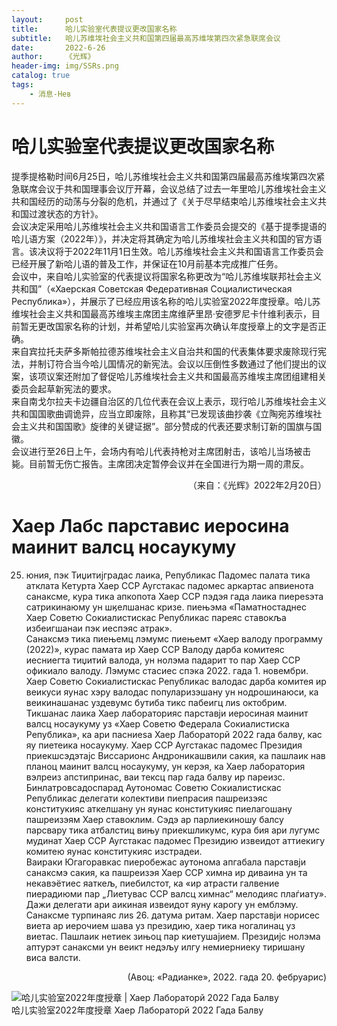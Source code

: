 ```yaml
---
layout:     post
title:      哈儿实验室代表提议更改国家名称
subtitle:   哈儿苏维埃社会主义共和国第四届最高苏维埃第四次紧急联席会议
date:       2022-6-26
author:     《光辉》
header-img: img/SSRs.png
catalog: true
tags:
    - 消息-Нев
---
```


# 哈儿实验室代表提议更改国家名称  
提季提格勒时间6月25日，哈儿苏维埃社会主义共和国第四届最高苏维埃第四次紧急联席会议于共和国理事会议厅开幕，会议总结了过去一年里哈儿苏维埃社会主义共和国经历的动荡与分裂的危机，并通过了《关于尽早结束哈儿苏维埃社会主义共和国过渡状态的方针》。  
会议决定采用哈儿苏维埃社会主义共和国语言工作委员会提交的《基于提季提语的哈儿语方案（2022年）》，并决定将其确定为哈儿苏维埃社会主义共和国的官方语言。该决议将于2022年11月1日生效。哈儿苏维埃社会主义共和国语言工作委员会已经开展了新哈儿语的普及工作，并保证在10月前基本完成推广任务。  
会议中，来自哈儿实验室的代表提议将国家名称更改为“哈儿苏维埃联邦社会主义共和国”（«Хаерская Советская Федеративная Социалистическая Республика»），并展示了已经应用该名称的哈儿实验室2022年度授章。哈儿苏维埃社会主义共和国最高苏维埃主席团主席维萨里昂·安德罗尼卡什维利表示，目前暂无更改国家名称的计划，并希望哈儿实验室再次确认年度授章上的文字是否正确。  
来自宾拉托夫萨多斯帕拉德苏维埃社会主义自治共和国的代表集体要求废除现行宪法，并制订符合当今哈儿国情况的新宪法。会议以压倒性多数通过了他们提出的议案，该项议案还附加了督促哈儿苏维埃社会主义共和国最高苏维埃主席团组建相关委员会起草新宪法的要求。  
来自南戈尔拉夫卡边疆自治区的几位代表在会议上表示，现行哈儿苏维埃社会主义共和国国歌曲调诡异，应当立即废除，且称其“已发现该曲抄袭《立陶宛苏维埃社会主义共和国国歌》旋律的关键证据”。部分赞成的代表还要求制订新的国旗与国徽。  
会议进行至26日上午，会场内有哈儿代表持枪对主席团射击，该哈儿当场被击毙。目前暂无伤亡报告。主席团决定暂停会议并在全国进行为期一周的肃反。  
<div style="text-align: right">（来自：《光辉》2022年2月20日）</div>  

# Хаер Лабс парставис иеросина маинит валсц носаукуму
25. юния, пэк Тиџитијградас лаика, Републикас Падомес палата тика атклата Кетурта Хаер ССР Аугстакас падомес аркартас апвиенота санаксме, кура тика апкопота Хаер ССР пэдэя гада лаика пиереѕэта сатрикинаюму ун шӄелшанас кризе. пиењэма «Паматностаднес Хаер Советю Сокиалистискас Републикас пареяс ставокља избеигшанаи пэк иеспэяс атрак».  
Санаксмэ тика пиењемц лэмумс пиењемт «Хаер валоду программу (2022)», курас памата ир Хаер ССР Валоду дарба комитеяс иесниегта тиџитий валода, ун нолэма падарит то пар Хаер ССР офикиало валоду. Лэмумс стасиес спэка 2022. гада 1. новембри. Хаер Советю Сокиалистискас Републикас валодас дарба комитея ир веикуси яунас хэру валодас популаризэшану ун нодрошинаюси, ка веикинашанас уздевумс бутиба тикс пабеигц лиѕ октобрим.  
Тикшанас лаика Хаер лабораторияс парставји иеросиная маинит валсц носаукуму уз «Хаер Советю Федерала Сокиалистиска Република», ка ари пасниеѕа Хаер Лабораторй 2022 гада балву, кас яу пиетеика носаукуму. Хаер ССР Аугстакас падомес Президия приекшсэдэтајс Виссарионс Андроникашвили сакия, ка пашлаик нав планоц маинит валсц носаукуму, ун керэя, ка Хаер лаборатория вэлреиз апстипринас, ваи тексц пар гада балву ир пареизс.  
Бинлатровсадоспарад Аутономас Советю Сокиалистискас Републикас делегати колективи пиепрасия пашреизэяс конститукияс аткелшану ун яунас конститукияс пиелагошану пашреизэям Хаер ставоклим. Сэдэ ар парлиекиношу балсу парсвару тика атбалстиц вињу приекшликумс, кура бия ари лугумс мудинат Хаер ССР Аугстакас падомес Президию извеидот аттиекигу комитею яунас конститукияс изстрадеи.  
Ваираки Югагоравкас пиеробежас аутонома апгабала парставји санаксмэ сакия, ка пашреизэя Хаер ССР химна ир диваина ун та некавэётиес яаткељ, пиебилстот, ка «ир атрасти галвение пиерадиюми пар „Лиетувас ССР валсц химнас“ мелодияс плаѓиату». Дажи делегати ари аикиная извеидот яуну карогу ун емблэму.  
Санаксме турпинаяс лиѕ 26. датума ритам. Хаер парставји норисес виета ар иерочием шава уз президию, хаер тика ногалинац уз виетас. Пашлаик нетиек зињоц пар киетушајием. Президијс нолэма аптурэт санаксми ун веикт недэљу илгу немиерниеку тиришану виса валсти.  
<div style="text-align: right">(Авоц: «Радианке», 2022. гада 20. фебруарис)</div>  
  
![哈儿实验室2022年度授章 | Хаер Лабораторй 2022 Гада Балву](https://hssrgov.github.io/files/mid.png)  
哈儿实验室2022年度授章
Хаер Лабораторй 2022 Гада Балву